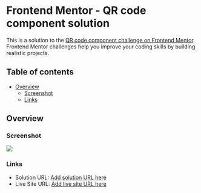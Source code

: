 # Frontend Mentor - QR code component solution

This is a solution to the [QR code component challenge on Frontend Mentor](https://www.frontendmentor.io/challenges/qr-code-component-iux_sIO_H). Frontend Mentor challenges help you improve your coding skills by building realistic projects. 

## Table of contents

- [Overview](#overview)
  - [Screenshot](#screenshot)
  - [Links](#links)


## Overview

### Screenshot

![](http://image.noelshack.com/fichiers/2022/04/2/1643135332-screencapture-file-c-users-gones-documents-dev-challenges-qr-code-component-main-index-html-2022-01-25-19-28-05.png)

### Links

- Solution URL: [Add solution URL here](https://github.com/Gon3s/qr-code-component-main)
- Live Site URL: [Add live site URL here](https://gon3s.github.io/qr-code-component-main/)


